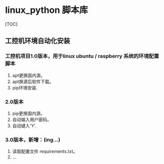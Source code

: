 # linux_python 脚本库

[TOC]

## 工控机环境自动化安装

### 工控机项目1.0版本，用于linux ubuntu / raspberry 系统的环境配置脚本

1. apt更换国内源。
2. apt换源后软件下载。
3. pip环境安装.

### 2.0版本

1. pip更换国内源。
2. 自动输入用户密码。
3. 自动键入'Y'.

### 3.0版本，新增：(ing...)

1. 读取配置文件 requirements.txt。
2. ...

